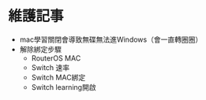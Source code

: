 # 維護記事

- mac學習關閉會導致無碟無法進Windows（會一直轉圈圈）
- 解除綁定步驟
  - RouterOS MAC
  - Switch 速率
  - Switch MAC綁定
  - Switch learning開啟
